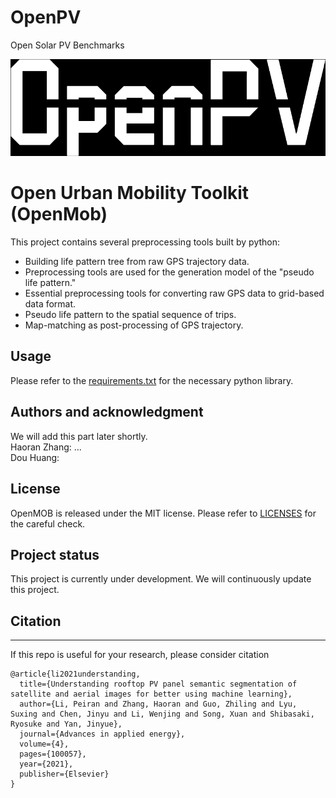 # OpenPV
Open Solar PV Benchmarks 

![openpv](/features/openpv.jpg)

# Open Urban Mobility Toolkit (OpenMob)

This project contains several preprocessing tools built by python:
* Building life pattern tree from raw GPS trajectory data.
* Preprocessing tools are used for the generation model of the "pseudo life pattern." 
* Essential preprocessing tools for converting raw GPS data to grid-based data format.
* Pseudo life pattern to the spatial sequence of trips.
* Map-matching as post-processing of GPS trajectory.


## Usage
Please refer to the [requirements.txt](requirements.txt) for the necessary python library.

## Authors and acknowledgment
We will add this part later shortly. <br />
Haoran Zhang: ... <br />
Dou Huang: <br />

## License
OpenMOB is released under the MIT license. Please refer to [LICENSES](LICENSE) for the careful check.

## Project status
This project is currently under development. We will continuously update this project.



## Citation

---

If this repo is useful for your research, please consider citation

```
@article{li2021understanding,
  title={Understanding rooftop PV panel semantic segmentation of satellite and aerial images for better using machine learning},
  author={Li, Peiran and Zhang, Haoran and Guo, Zhiling and Lyu, Suxing and Chen, Jinyu and Li, Wenjing and Song, Xuan and Shibasaki, Ryosuke and Yan, Jinyue},
  journal={Advances in applied energy},
  volume={4},
  pages={100057},
  year={2021},
  publisher={Elsevier}
}
```

